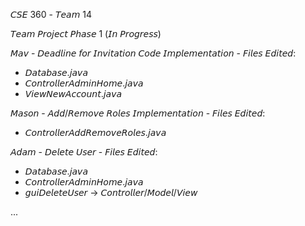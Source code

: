𝘊𝘚𝘌 360 - 𝘛𝘦𝘢𝘮 14

𝘛𝘦𝘢𝘮 𝘗𝘳𝘰𝘫𝘦𝘤𝘵 𝘗𝘩𝘢𝘴𝘦 1 (𝘐𝘯 𝘗𝘳𝘰𝘨𝘳𝘦𝘴𝘴)

𝘔𝘢𝘷 - 𝘋𝘦𝘢𝘥𝘭𝘪𝘯𝘦 𝘧𝘰𝘳 𝘐𝘯𝘷𝘪𝘵𝘢𝘵𝘪𝘰𝘯 𝘊𝘰𝘥𝘦 𝘐𝘮𝘱𝘭𝘦𝘮𝘦𝘯𝘵𝘢𝘵𝘪𝘰𝘯 - 𝘍𝘪𝘭𝘦𝘴 𝘌𝘥𝘪𝘵𝘦𝘥:
  - 𝘋𝘢𝘵𝘢𝘣𝘢𝘴𝘦.𝘫𝘢𝘷𝘢
  - 𝘊𝘰𝘯𝘵𝘳𝘰𝘭𝘭𝘦𝘳𝘈𝘥𝘮𝘪𝘯𝘏𝘰𝘮𝘦.𝘫𝘢𝘷𝘢
  - 𝘝𝘪𝘦𝘸𝘕𝘦𝘸𝘈𝘤𝘤𝘰𝘶𝘯𝘵.𝘫𝘢𝘷𝘢

𝘔𝘢𝘴𝘰𝘯 - 𝘈𝘥𝘥/𝘙𝘦𝘮𝘰𝘷𝘦 𝘙𝘰𝘭𝘦𝘴 𝘐𝘮𝘱𝘭𝘦𝘮𝘦𝘯𝘵𝘢𝘵𝘪𝘰𝘯 - 𝘍𝘪𝘭𝘦𝘴 𝘌𝘥𝘪𝘵𝘦𝘥: 
  - 𝘊𝘰𝘯𝘵𝘳𝘰𝘭𝘭𝘦𝘳𝘈𝘥𝘥𝘙𝘦𝘮𝘰𝘷𝘦𝘙𝘰𝘭𝘦𝘴.𝘫𝘢𝘷𝘢

𝘈𝘥𝘢𝘮 - 𝘋𝘦𝘭𝘦𝘵𝘦 𝘜𝘴𝘦𝘳 - 𝘍𝘪𝘭𝘦𝘴 𝘌𝘥𝘪𝘵𝘦𝘥:
  - 𝘋𝘢𝘵𝘢𝘣𝘢𝘴𝘦.𝘫𝘢𝘷𝘢
  - 𝘊𝘰𝘯𝘵𝘳𝘰𝘭𝘭𝘦𝘳𝘈𝘥𝘮𝘪𝘯𝘏𝘰𝘮𝘦.𝘫𝘢𝘷𝘢
  - 𝘨𝘶𝘪𝘋𝘦𝘭𝘦𝘵𝘦𝘜𝘴𝘦𝘳 -> 𝘊𝘰𝘯𝘵𝘳𝘰𝘭𝘭𝘦𝘳/𝘔𝘰𝘥𝘦𝘭/𝘝𝘪𝘦𝘸

...
